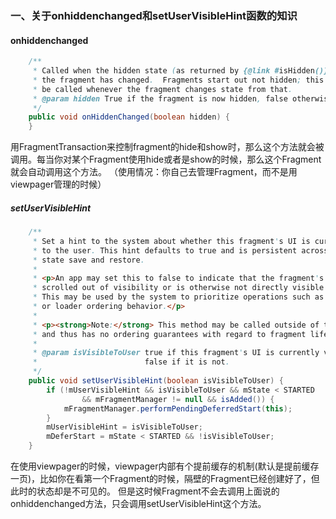 ### 一、关于onhiddenchanged和setUserVisibleHint函数的知识

#### onhiddenchanged

```java
	/**
     * Called when the hidden state (as returned by {@link #isHidden()} of
     * the fragment has changed.  Fragments start out not hidden; this will
     * be called whenever the fragment changes state from that.
     * @param hidden True if the fragment is now hidden, false otherwise.
     */
    public void onHiddenChanged(boolean hidden) {
    }
```

用FragmentTransaction来控制fragment的hide和show时，那么这个方法就会被调用。每当你对某个Fragment使用hide或者是show的时候，那么这个Fragment就会自动调用这个方法。 
（使用情况：你自己去管理Fragment，而不是用viewpager管理的时候）



##### setUserVisibleHint

```java
	/**
     * Set a hint to the system about whether this fragment's UI is currently visible
     * to the user. This hint defaults to true and is persistent across fragment instance
     * state save and restore.
     *
     * <p>An app may set this to false to indicate that the fragment's UI is
     * scrolled out of visibility or is otherwise not directly visible to the user.
     * This may be used by the system to prioritize operations such as fragment lifecycle updates
     * or loader ordering behavior.</p>
     *
     * <p><strong>Note:</strong> This method may be called outside of the fragment lifecycle.
     * and thus has no ordering guarantees with regard to fragment lifecycle method calls.</p>
     *
     * @param isVisibleToUser true if this fragment's UI is currently visible to the user (default),
     *                        false if it is not.
     */
    public void setUserVisibleHint(boolean isVisibleToUser) {
        if (!mUserVisibleHint && isVisibleToUser && mState < STARTED
                && mFragmentManager != null && isAdded()) {
            mFragmentManager.performPendingDeferredStart(this);
        }
        mUserVisibleHint = isVisibleToUser;
        mDeferStart = mState < STARTED && !isVisibleToUser;
    }
```



在使用viewpager的时候，viewpager内部有个提前缓存的机制(默认是提前缓存一页)，比如你在看第一个Fragment的时候，隔壁的Fragment已经创建好了，但此时的状态却是不可见的。 
但是这时候Fragment不会去调用上面说的onhiddenchanged方法，只会调用setUserVisibleHint这个方法。

